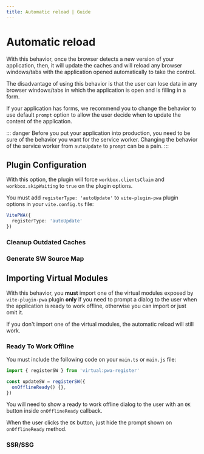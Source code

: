 ```yaml
---
title: Automatic reload | Guide
---
```


# Automatic reload

With this behavior, once the browser detects a new version of your application, then, it will update the caches and will reload any browser windows/tabs with the application opened automatically to take the control.

The disadvantage of using this behavior is that the user can lose data in any browser windows/tabs in which the application is open and is filling in a form.

If your application has forms, we recommend you to change the behavior to use default `prompt` option to allow the user decide when to update the content of the application.

::: danger
Before you put your application into production, you need to be sure of the behavior you want for the service worker. Changing the behavior of the service worker from `autoUpdate` to `prompt` can be a pain.
:::

## Plugin Configuration

With this option, the plugin will force `workbox.clientsClaim` and `workbox.skipWaiting` to `true` on the plugin options.

You must add `registerType: 'autoUpdate'` to `vite-plugin-pwa` plugin options in your `vite.config.ts` file:

```ts
VitePWA({
  registerType: 'autoUpdate'
})
```

### Cleanup Outdated Caches

<CleanupOutdatedCaches />

<GenerateSWCleanupOutdatedCaches />

### Generate SW Source Map

<GenerateSWSourceMap />

## Importing Virtual Modules

With this behavior, you **must** import one of the virtual modules exposed by `vite-plugin-pwa` plugin **only** if you need to prompt a dialog to the user when the application is ready to work offline, otherwise you can import or just omit it.

If you don't import one of the virtual modules, the automatic reload will still work.

### Ready To Work Offline

You must include the following code on your `main.ts` or `main.js` file:

```ts
import { registerSW } from 'virtual:pwa-register'

const updateSW = registerSW({
  onOfflineReady() {},
})
```

You will need to show a ready to work offline dialog to the user with an `OK` button inside `onOfflineReady` callback.

When the user clicks the `OK` button, just hide the prompt shown on `onOfflineReady` method.

### SSR/SSG

<SsrSsg />

